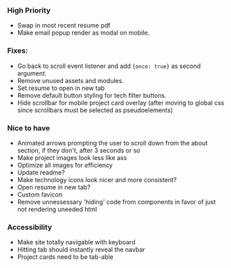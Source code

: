 ### High Priority
* Swap in most recent resume pdf
* Make email popup render as modal on mobile.

### Fixes:
* Go back to scroll event listener and add `{once: true}` as second argument.
* Remove unused assets and modules.
* Set resume to open in new tab
* Remove default button styling for tech filter buttons.
* Hide scrollbar for mobile project card overlay (after moving to global css since scrollbars must be selected as pseudoelements)

### Nice to have
* Animated arrows prompting the user to scroll down from the about section, if they don't, after 3 seconds or so
* Make project images look less like ass
* Optimize all images for efficiency 
* Update readme?
* Make technology icons look nicer and more consistent?
* Open resume in new tab?
* Custom favicon
* Remove unnessessary 'hiding' code from components in favor of just not rendering uneeded html

### Accessibility 
* Make site totally navigable with keyboard
* Hitting tab should instantly reveal the navbar
* Project cards need to be tab-able 
